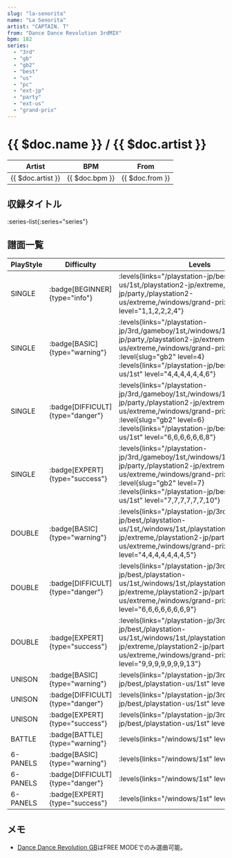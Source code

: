 ```yaml
---
slug: "la-senorita"
name: "La Senorita"
artist: "CAPTAIN. T"
from: "Dance Dance Revolution 3rdMIX"
bpm: 182
series:
  - "3rd"
  - "gb"
  - "gb2"
  - "best"
  - "us"
  - "pc"
  - "ext-jp"
  - "party"
  - "ext-us"
  - "grand-prix"
---
```


# {{ $doc.name }} / {{ $doc.artist }}

|Artist|BPM|From|
|------|---|----|
|{{ $doc.artist }}|{{ $doc.bpm }}|{{ $doc.from }}|

## 収録タイトル

:series-list{:series="series"}

## 譜面一覧

|PlayStyle|Difficulty|Levels|Notes|Movie|
|---------|----------|------|-----|-----|
|SINGLE| :badge[BEGINNER]{type="info"}| :levels{links="/playstation-jp/best,/playstation-us/1st,/playstation2-jp/extreme,/playstation2-jp/party,/playstation2-us/extreme,/windows/grand-prix" level="1,1,2,2,2,4"}|125/0||
|SINGLE| :badge[BASIC]{type="warning"}| :levels{links="/playstation-jp/3rd,/gameboy/1st,/windows/1st,/playstation2-jp/party,/playstation2-jp/extreme,/playstation2-us/extreme,/windows/grand-prix" level="4,?"} :level{slug="gb2" level=4} :levels{links="/playstation-jp/best,/playstation-us/1st" level="4,4,4,4,4,4,6"}|241/0||
|SINGLE| :badge[DIFFICULT]{type="danger"}| :levels{links="/playstation-jp/3rd,/gameboy/1st,/windows/1st,/playstation2-jp/party,/playstation2-jp/extreme,/playstation2-us/extreme,/windows/grand-prix" level="6,?"} :level{slug="gb2" level=6} :levels{links="/playstation-jp/best,/playstation-us/1st" level="6,6,6,6,6,6,8"}|255/0||
|SINGLE| :badge[EXPERT]{type="success"}| :levels{links="/playstation-jp/3rd,/gameboy/1st,/windows/1st,/playstation2-jp/party,/playstation2-jp/extreme,/playstation2-us/extreme,/windows/grand-prix" level="7,?"} :level{slug="gb2" level=7} :levels{links="/playstation-jp/best,/playstation-us/1st" level="7,7,7,7,7,7,10"}|294/0||
|DOUBLE| :badge[BASIC]{type="warning"}| :levels{links="/playstation-jp/3rd,/playstation-jp/best,/playstation-us/1st,/windows/1st,/playstation2-jp/extreme,/playstation2-jp/party,/playstation2-us/extreme,/windows/grand-prix" level="4,4,4,4,4,4,4,5"}|181/0||
|DOUBLE| :badge[DIFFICULT]{type="danger"}| :levels{links="/playstation-jp/3rd,/playstation-jp/best,/playstation-us/1st,/windows/1st,/playstation2-jp/extreme,/playstation2-jp/party,/playstation2-us/extreme,/windows/grand-prix" level="6,6,6,6,6,6,6,9"}|293/0||
|DOUBLE| :badge[EXPERT]{type="success"}| :levels{links="/playstation-jp/3rd,/playstation-jp/best,/playstation-us/1st,/windows/1st,/playstation2-jp/extreme,/playstation2-jp/party,/playstation2-us/extreme,/windows/grand-prix" level="9,9,9,9,9,9,9,13"}|420/0||
|UNISON| :badge[BASIC]{type="warning"}| :levels{links="/playstation-jp/3rd,/playstation-jp/best,/playstation-us/1st" level="4,4,4"}|||
|UNISON| :badge[DIFFICULT]{type="danger"}| :levels{links="/playstation-jp/3rd,/playstation-jp/best,/playstation-us/1st" level="6,6,6"}|||
|UNISON| :badge[EXPERT]{type="success"}| :levels{links="/playstation-jp/3rd,/playstation-jp/best,/playstation-us/1st" level="7,7,7"}|||
|BATTLE| :badge[BATTLE]{type="warning"}| :levels{links="/windows/1st" level="5"}|||
|6-PANELS| :badge[BASIC]{type="warning"}| :levels{links="/windows/1st" level="4"}|241/0||
|6-PANELS| :badge[DIFFICULT]{type="danger"}| :levels{links="/windows/1st" level="6"}|255/0||
|6-PANELS| :badge[EXPERT]{type="success"}| :levels{links="/windows/1st" level="8"}|294/0||

## メモ

- [Dance Dance Revolution GB](/series/gb)はFREE MODEでのみ選曲可能。

